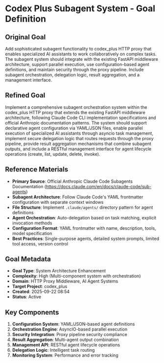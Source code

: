 # Codex Plus Subagent System - Goal Definition

## Original Goal
Add sophisticated subagent functionality to codex_plus HTTP proxy that enables specialized AI assistants to work collaboratively on complex tasks. The subagent system should integrate with the existing FastAPI middleware architecture, support parallel execution, use configuration-based agent definitions, and maintain security through the proxy pipeline. Include subagent orchestration, delegation logic, result aggregation, and a management interface.

## Refined Goal
Implement a comprehensive subagent orchestration system within the codex_plus HTTP proxy that extends the existing FastAPI middleware architecture, following Claude Code CLI implementation specifications and official Anthropic documentation patterns. The system should support declarative agent configuration via YAML/JSON files, enable parallel execution of specialized AI assistants through asyncio task management, implement secure delegation logic that routes requests through the proxy pipeline, provide result aggregation mechanisms that combine subagent outputs, and include a RESTful management interface for agent lifecycle operations (create, list, update, delete, invoke).

## Reference Materials
- **Primary Source**: Official Anthropic Claude Code Subagents Documentation (https://docs.claude.com/en/docs/claude-code/sub-agents)
- **Subagent Architecture**: Follow Claude Code's YAML frontmatter configuration with separate context windows
- **File Structure**: Implement `.claude/agents/` directory pattern for agent definitions
- **Agent Orchestration**: Auto-delegation based on task matching, explicit invocation methods
- **Configuration Format**: YAML frontmatter with name, description, tools, model specification
- **Best Practices**: Single-purpose agents, detailed system prompts, limited tool access, version control

## Goal Metadata
- **Goal Type**: System Architecture Enhancement
- **Complexity**: High (Multi-component system with orchestration)
- **Domain**: HTTP Proxy Middleware, AI Agent Systems
- **Target Project**: codex_plus
- **Created**: 2025-09-22 08:54
- **Status**: Active

## Key Components
1. **Configuration System**: YAML/JSON-based agent definitions
2. **Orchestration Engine**: AsyncIO-based parallel execution
3. **Security Integration**: Proxy pipeline security compliance
4. **Result Aggregation**: Multi-agent output combination
5. **Management API**: RESTful agent lifecycle operations
6. **Delegation Logic**: Intelligent task routing
7. **Monitoring System**: Performance and error tracking